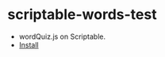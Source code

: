 # scriptable-words-test
- wordQuiz.js on Scriptable.
- [Install]("scriptable:///run?scriptName=QuickPlay&type=get&scriptName=wordQuiz.js&fromurl=https://raw.githubusercontent.com/pchuri/scriptable-words-test/main/wordQuiz.js")
